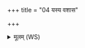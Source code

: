 +++
title = "04 यस्य वशास"

+++
<details><summary>मूलम् (WS)</summary>

यस्य वशास ऋषभास उक्षणो यस्मै मीयन्ते स्वरवः स्वर्विदे।  
यस्मै शुक्रः पवते ब्रह्मशुम्भितः स नो मुञ्चत्वंहसः ॥ ४ ॥
</details>